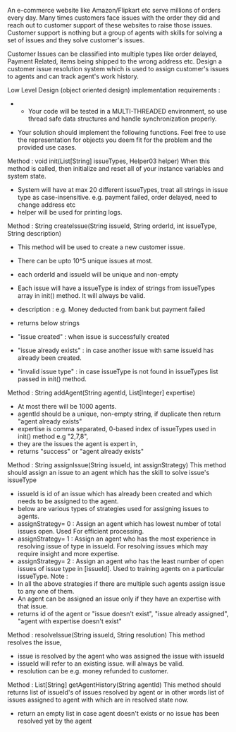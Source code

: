 An e-commerce website like Amazon/Flipkart etc serve millions of orders every day.
Many times customers face issues with the order they did and reach out to
customer support of these websites to raise those issues.
Customer support is nothing but a group of agents with skills for solving a set of issues and they solve customer's issues.

Customer Issues can be classified into multiple types like order delayed, Payment Related, items being shipped to the wrong address etc.
Design a customer issue resolution system which is used to assign customer's issues to agents and can track agent's work history.

Low Level Design (object oriented design) implementation requirements :
- - Your code will be tested in a MULTI-THREADED environment, so use thread safe data structures and handle synchronization properly.

- Your solution should implement the following functions. Feel free to use the representation for objects you deem fit for the problem and the provided use cases.

Method : void init(List[String] issueTypes, Helper03 helper)
When this method is called, then initialize and reset all of your instance variables and system state.
- System will have at max 20 different issueTypes, treat all strings in issue type as case-insensitive. e.g. payment failed, order delayed, need to change address etc
- helper will be used for printing logs.

Method : String createIssue(String issueId, String orderId, int issueType, String description)
- This method will be used to create a new customer issue.
- There can be upto 10^5 unique issues at most.
- each orderId and issueId will be unique and non-empty
- Each issue will have a issueType is index of strings from issueTypes array in init() method. It will always be valid.
- description : e.g. Money deducted from bank but payment failed

- returns below strings
- "issue created" : when issue is successfully created
- "issue already exists" : in case another issue with same issueId has already been created.
- "invalid issue type" : in case issueType is not found in issueTypes list passed in init() method.

Method : String addAgent(String agentId, List[Integer] expertise)
- At most there will be 1000 agents.
- agentId should be a unique, non-empty string, if duplicate then return "agent already exists"
- expertise is comma separated, 0-based index of issueTypes used in init() method e.g "2,7,8",
- they are the issues the agent is expert in,
- returns "success" or "agent already exists"

Method : String assignIssue(String issueId, int assignStrategy)
This method should assign an issue to an agent which has the skill to solve issue's issueType
- issueId is id of an issue which has already been created and which needs to be assigned to the agent.
- below are various types of strategies used for assigning issues to agents.
- assignStrategy= 0 : Assign an agent which has lowest number of total issues open. Used For efficient processing.
- assignStrategy= 1 : Assign an agent who has the most experience in resolving issue of type in issueId. For resolving issues which may require insight and more expertise.
- assignStrategy= 2 : Assign an agent who has the least number of open issues of issue type in [issueId]. Used to training agents on a particular issueType.
  Note :
- In all the above strategies if there are multiple such agents assign issue to any one of them.
- An agent can be assigned an issue only if they have an expertise with that issue.
- returns id of the agent or "issue doesn't exist", "issue already assigned", "agent with expertise doesn't exist"

Method : resolveIssue(String issueId, String resolution)
This method resolves the issue,
- issue is resolved by the agent who was assigned the issue with issueId
- issueId will refer to an existing issue. will always be valid.
- resolution can be e.g. money refunded to customer.

Method : List[String] getAgentHistory(String agentId)
This method should returns list of issueId's of issues resolved by agent or in other words list of issues assigned to agent with which are in resolved state now.
- return an empty list in case agent doesn't exists or no issue has been resolved yet by the agent